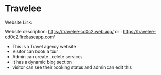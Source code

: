 # Travelee 

Website Link:

Website description: https://travelee-cd0c2.web.app/
or : https://travelee-cd0c2.firebaseapp.com/

* This is a Travel agency website
* Visitor can book a tour
* Admin can create , delete services
* It has a dynamic blog section
* visitor can see their booking status and admin can edit this


